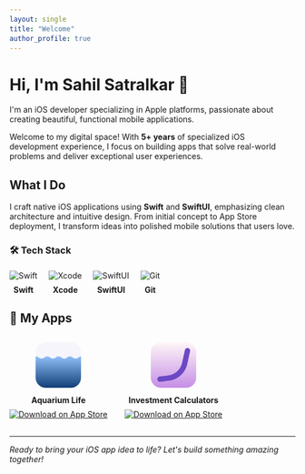 ```yaml
---
layout: single
title: "Welcome"
author_profile: true
---
```


# Hi, I'm Sahil Satralkar 👋

I'm an iOS developer specializing in Apple platforms, passionate about creating beautiful, functional mobile applications.

Welcome to my digital space! With **5+ years** of specialized iOS development experience, I focus on building apps that solve real-world problems and deliver exceptional user experiences.

## What I Do

I craft native iOS applications using **Swift** and **SwiftUI**, emphasizing clean architecture and intuitive design. From initial concept to App Store deployment, I transform ideas into polished mobile solutions that users love.

### 🛠️ Tech Stack

<div style="display: flex; gap: 20px; align-items: center; flex-wrap: wrap; margin: 20px 0;">
  <div style="text-align: center;">
    <img src="https://cdn.jsdelivr.net/gh/devicons/devicon/icons/swift/swift-original.svg" alt="Swift" width="50" height="50" style="margin-bottom: 8px;">
    <br><strong>Swift</strong>
  </div>
  <div style="text-align: center;">
    <img src="https://cdn.jsdelivr.net/gh/devicons/devicon/icons/xcode/xcode-original.svg" alt="Xcode" width="50" height="50" style="margin-bottom: 8px;">
    <br><strong>Xcode</strong>
  </div>
  <div style="text-align: center;">
    <img src="https://developer.apple.com/assets/elements/icons/swiftui/swiftui-96x96_2x.png" alt="SwiftUI" width="50" height="50" style="margin-bottom: 8px;">
    <br><strong>SwiftUI</strong>
  </div>
  <div style="text-align: center;">
    <img src="https://cdn.jsdelivr.net/gh/devicons/devicon/icons/git/git-original.svg" alt="Git" width="50" height="50" style="margin-bottom: 8px;">
    <br><strong>Git</strong>
  </div>
</div>

## 📱 My Apps

<div style="display: flex; gap: 30px; align-items: center; flex-wrap: wrap; margin: 30px 0;">
  <div style="text-align: center;">
    <img src="/assets/images/aquarium-life-icon.png" alt="Aquarium Life" width="80" height="80" style="border-radius: 18px; margin-bottom: 10px;">
    <br><strong>Aquarium Life</strong>
    <br>
    <a href="https://apps.apple.com/us/app/aquarium-life/id1551311809" target="_blank">
      <img src="https://developer.apple.com/assets/elements/badges/download-on-the-app-store.svg" alt="Download on App Store" width="120" style="margin-top: 8px;">
    </a>
  </div>
  <div style="text-align: center;">
    <img src="/assets/images/investment-calculators-icon.png" alt="Investment Calculators" width="80" height="80" style="border-radius: 18px; margin-bottom: 10px;">
    <br><strong>Investment Calculators</strong>
    <br>
    <a href="https://apps.apple.com/app/investment-calculators/id6738184001" target="_blank">
      <img src="https://developer.apple.com/assets/elements/badges/download-on-the-app-store.svg" alt="Download on App Store" width="120" style="margin-top: 8px;">
    </a>
  </div>
</div>

---

*Ready to bring your iOS app idea to life? Let's build something amazing together!* 
